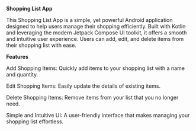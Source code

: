 **Shopping List App**


This Shopping List App is a simple, yet powerful Android application designed to help users manage their shopping efficiently. Built with Kotlin and leveraging the modern Jetpack Compose UI toolkit, it offers a smooth and intuitive user experience. Users can add, edit, and delete items from their shopping list with ease.



**Features**


Add Shopping Items: Quickly add items to your shopping list with a name and quantity.


Edit Shopping Items: Easily update the details of existing items.


Delete Shopping Items: Remove items from your list that you no longer need.


Simple and Intuitive UI: A user-friendly interface that makes managing your shopping list effortless.

